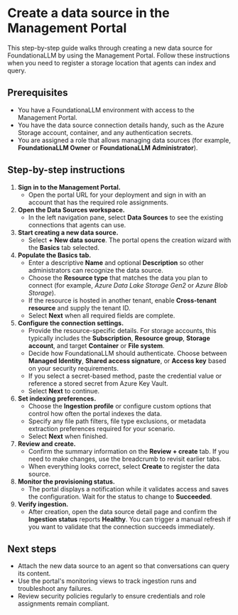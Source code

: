 # Create a data source in the Management Portal

This step-by-step guide walks through creating a new data source for FoundationaLLM by using the Management Portal. Follow these instructions when you need to register a storage location that agents can index and query.

## Prerequisites

- You have a FoundationaLLM environment with access to the Management Portal.
- You have the data source connection details handy, such as the Azure Storage account, container, and any authentication secrets.
- You are assigned a role that allows managing data sources (for example, **FoundationaLLM Owner** or **FoundationaLLM Administrator**).

## Step-by-step instructions

1. **Sign in to the Management Portal.**
   - Open the portal URL for your deployment and sign in with an account that has the required role assignments.
2. **Open the Data Sources workspace.**
   - In the left navigation pane, select **Data Sources** to see the existing connections that agents can use.
3. **Start creating a new data source.**
   - Select **+ New data source**. The portal opens the creation wizard with the **Basics** tab selected.
4. **Populate the Basics tab.**
   - Enter a descriptive **Name** and optional **Description** so other administrators can recognize the data source.
   - Choose the **Resource type** that matches the data you plan to connect (for example, *Azure Data Lake Storage Gen2* or *Azure Blob Storage*).
   - If the resource is hosted in another tenant, enable **Cross-tenant resource** and supply the tenant ID.
   - Select **Next** when all required fields are complete.
5. **Configure the connection settings.**
   - Provide the resource-specific details. For storage accounts, this typically includes the **Subscription**, **Resource group**, **Storage account**, and target **Container** or **File system**.
   - Decide how FoundationaLLM should authenticate. Choose between **Managed Identity**, **Shared access signature**, or **Access key** based on your security requirements.
   - If you select a secret-based method, paste the credential value or reference a stored secret from Azure Key Vault.
   - Select **Next** to continue.
6. **Set indexing preferences.**
   - Choose the **Ingestion profile** or configure custom options that control how often the portal indexes the data.
   - Specify any file path filters, file type exclusions, or metadata extraction preferences required for your scenario.
   - Select **Next** when finished.
7. **Review and create.**
   - Confirm the summary information on the **Review + create** tab. If you need to make changes, use the breadcrumb to revisit earlier tabs.
   - When everything looks correct, select **Create** to register the data source.
8. **Monitor the provisioning status.**
   - The portal displays a notification while it validates access and saves the configuration. Wait for the status to change to **Succeeded**.
9. **Verify ingestion.**
   - After creation, open the data source detail page and confirm the **Ingestion status** reports **Healthy**. You can trigger a manual refresh if you want to validate that the connection succeeds immediately.

## Next steps

- Attach the new data source to an agent so that conversations can query its content.
- Use the portal's monitoring views to track ingestion runs and troubleshoot any failures.
- Review security policies regularly to ensure credentials and role assignments remain compliant.
